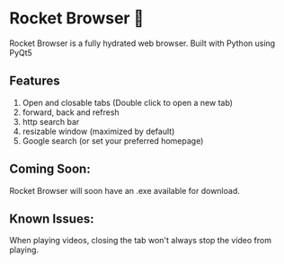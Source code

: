 # Rocket Browser 🚀
Rocket Browser is a fully hydrated web browser. Built with Python using PyQt5

## Features
1. Open and closable tabs (Double click to open a new tab)
2. forward, back and refresh
3. http search bar
4. resizable window (maximized by default)
5. Google search (or set your preferred homepage)


## Coming Soon:
Rocket Browser will soon have an .exe available for download.


## Known Issues:
When playing videos, closing the tab won't always stop the video from playing.